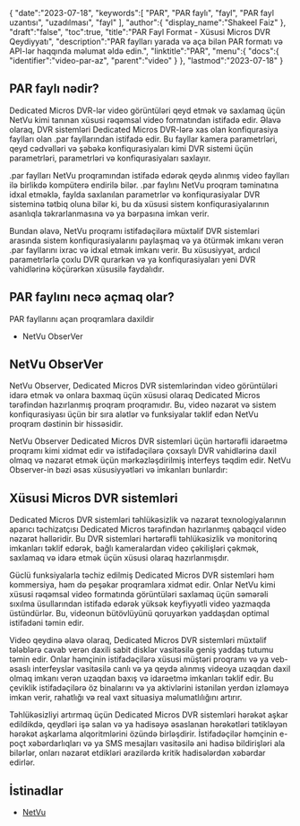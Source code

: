 {
   "date":"2023-07-18",
   "keywords":[
"PAR",
"PAR faylı",
"fayl",
"PAR fayl uzantısı",
"uzadılması",
"fayl"
],
   "author":{
      "display_name":"Shakeel Faiz"
},
   "draft":"false",
   "toc":true,
   "title":"PAR Fayl Format - Xüsusi Micros DVR Qeydiyyatı",
   "description":"PAR faylları yarada və aça bilən PAR formatı və API-lər haqqında məlumat əldə edin.",
   "linktitle":"PAR",
   "menu":{
      "docs":{
         "identifier":"video-par-az",
         "parent":"video"
}
},
   "lastmod":"2023-07-18"
}

## PAR faylı nədir?

Dedicated Micros DVR-lər video görüntüləri qeyd etmək və saxlamaq üçün NetVu kimi tanınan xüsusi rəqəmsal video formatından istifadə edir. Əlavə olaraq, DVR sistemləri Dedicated Micros DVR-lərə xas olan konfiqurasiya faylları olan .par fayllarından istifadə edir. Bu fayllar kamera parametrləri, qeyd cədvəlləri və şəbəkə konfiqurasiyaları kimi DVR sistemi üçün parametrləri, parametrləri və konfiqurasiyaları saxlayır.

.par faylları NetVu proqramından istifadə edərək qeydə alınmış video faylları ilə birlikdə kompüterə endirilə bilər. .par faylını NetVu proqram təminatına idxal etməklə, faylda saxlanılan parametrlər və konfiqurasiyalar DVR sisteminə tətbiq oluna bilər ki, bu da xüsusi sistem konfiqurasiyalarının asanlıqla təkrarlanmasına və ya bərpasına imkan verir.

Bundan əlavə, NetVu proqramı istifadəçilərə müxtəlif DVR sistemləri arasında sistem konfiqurasiyalarını paylaşmaq və ya ötürmək imkanı verən .par fayllarını ixrac və idxal etmək imkanı verir. Bu xüsusiyyət, ardıcıl parametrlərlə çoxlu DVR qurarkən və ya konfiqurasiyaları yeni DVR vahidlərinə köçürərkən xüsusilə faydalıdır.

## PAR faylını necə açmaq olar?

PAR fayllarını açan proqramlara daxildir

- NetVu ObserVer

## NetVu ObserVer

NetVu Observer, Dedicated Micros DVR sistemlərindən video görüntüləri idarə etmək və onlara baxmaq üçün xüsusi olaraq Dedicated Micros tərəfindən hazırlanmış proqram proqramıdır. Bu, video nəzarət və sistem konfiqurasiyası üçün bir sıra alətlər və funksiyalar təklif edən NetVu proqram dəstinin bir hissəsidir.

NetVu Observer Dedicated Micros DVR sistemləri üçün hərtərəfli idarəetmə proqramı kimi xidmət edir və istifadəçilərə çoxsaylı DVR vahidlərinə daxil olmaq və nəzarət etmək üçün mərkəzləşdirilmiş interfeys təqdim edir. NetVu Observer-in bəzi əsas xüsusiyyətləri və imkanları bunlardır:

## Xüsusi Micros DVR sistemləri

Dedicated Micros DVR sistemləri təhlükəsizlik və nəzarət texnologiyalarının aparıcı təchizatçısı Dedicated Micros tərəfindən hazırlanmış qabaqcıl video nəzarət həlləridir. Bu DVR sistemləri hərtərəfli təhlükəsizlik və monitorinq imkanları təklif edərək, bağlı kameralardan video çəkilişləri çəkmək, saxlamaq və idarə etmək üçün xüsusi olaraq hazırlanmışdır.

Güclü funksiyalarla təchiz edilmiş Dedicated Micros DVR sistemləri həm kommersiya, həm də peşəkar proqramlara xidmət edir. Onlar NetVu kimi xüsusi rəqəmsal video formatında görüntüləri saxlamaq üçün səmərəli sıxılma üsullarından istifadə edərək yüksək keyfiyyətli video yazmaqda üstündürlər. Bu, videonun bütövlüyünü qoruyarkən yaddaşdan optimal istifadəni təmin edir.

Video qeydinə əlavə olaraq, Dedicated Micros DVR sistemləri müxtəlif tələblərə cavab verən daxili sabit disklər vasitəsilə geniş yaddaş tutumu təmin edir. Onlar həmçinin istifadəçilərə xüsusi müştəri proqramı və ya veb-əsaslı interfeyslər vasitəsilə canlı və ya qeydə alınmış videoya uzaqdan daxil olmaq imkanı verən uzaqdan baxış və idarəetmə imkanları təklif edir. Bu çeviklik istifadəçilərə öz binalarını və ya aktivlərini istənilən yerdən izləməyə imkan verir, rahatlığı və real vaxt situasiya məlumatlılığını artırır.

Təhlükəsizliyi artırmaq üçün Dedicated Micros DVR sistemləri hərəkət aşkar edildikdə, qeydləri işə salan və ya hadisəyə əsaslanan hərəkətləri tətikləyən hərəkət aşkarlama alqoritmlərini özündə birləşdirir. İstifadəçilər həmçinin e-poçt xəbərdarlıqları və ya SMS mesajları vasitəsilə ani hadisə bildirişləri ala bilərlər, onları nəzarət etdikləri ərazilərdə kritik hadisələrdən xəbərdar edirlər.

## İstinadlar
* [NetVu](https://netvu.org.uk/)


